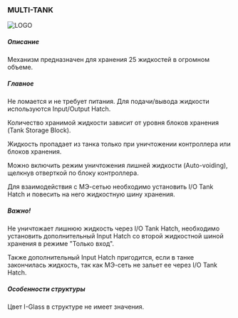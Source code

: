 ### MULTI-TANK

![LOGO](https://cdn.discordapp.com/attachments/916393114166525974/939737636766113832/MULTI_TANK.png)

##### Описание

Механизм предназначен для хранения 25 жидкостей в огромном объеме.

##### Главное

Не ломается и не требует питания. Для подачи/вывода жидкости используются Input/Output Hatch.

Количество хранимой жидкости зависит от уровня блоков хранения (Tank Storage Block). 

Жидкость пропадает из танка только при уничтожении контроллера или блоков хранения.

Можно включить режим уничтожения лишней жидкости (Auto-voiding), щелкнув отверткой по блоку контроллера.

Для взаимодействия с МЭ-сетью необходимо установить I/O Tank Hatch и повесить на него жидкостную шину хранения.

##### Важно!

Не уничтожает лишнюю жидкость через I/O Tank Hatch, необходимо установить дополнительный Input Hatch со второй жидкостной шиной хранения в режиме "Только вход".

Также дополнительный Input Hatch пригодится, если в танке закончилась жидкость, так как МЭ-сеть не зальет ее через I/O Tank Hatch.

##### Особенности структуры

Цвет I-Glass в структуре не имеет значения.
